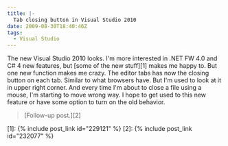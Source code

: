 ```yaml
---
title: |-
  Tab closing button in Visual Studio 2010
date: 2009-08-30T18:40:46Z
tags:
  - Visual Studio
---
```

The new Visual Studio 2010 looks. I'm more interested in .NET FW 4.0 and C# 4 new features, but [some of the new stuff][1] makes me happy to. But one new function makes me crazy. The editor tabs has now the closing button on each tab. Similar to what browsers have. But I'm used to look at it in upper right corner. And every time I'm about to close a file using a mouse, I'm starting to move wrong way. I hope to get used to this new feature or have some option to turn on the old behavior.

> [Follow-up post.][2]

[1]: {% include post_link id="229121" %}
[2]: {% include post_link id="232077" %}